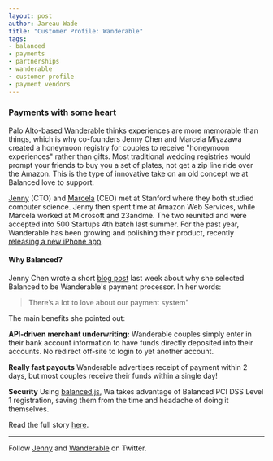 ```yaml
---
layout: post
author: Jareau Wade
title: "Customer Profile: Wanderable"
tags:
- balanced
- payments
- partnerships
- wanderable
- customer profile
- payment vendors
---
```


### Payments with some heart
Palo Alto-based [Wanderable](https://wanderable.com/) thinks experiences are more memorable than things, which is why co-founders Jenny Chen and Marcela Miyazawa created a honeymoon registry for couples to receive "honeymoon experiences" rather than gifts. Most traditional wedding registries would prompt your friends to buy you a set of plates, not get a zip line ride over the Amazon. This is the type of innovative take on an old concept we at Balanced love to support.

[Jenny](https://angel.co/jenny-chen) (CTO) and [Marcela](http://www.linkedin.com/in/marcelam) (CEO) met at Stanford where they both studied computer science. Jenny then spent time at Amazon Web Services, while Marcela worked at Microsoft and 23andme. The two reunited and were accepted into 500 Startups 4th batch last summer. For the past year, Wanderable has been growing and polishing their product, recently [releasing a new iPhone app](http://techcrunch.com/2013/04/16/honeymoon-registry-wanderable-comes-to-iphone-lets-couples-edit-registries-send-out-thank-yous-on-the-go/). 

#### Why Balanced?
Jenny Chen wrote a short [blog post](http://blog.wanderable.com/2013/05/10/receiving-your-funds-with-love/) last week about why she selected Balanced to be Wanderable's payment processor. In her words:
>There’s a lot to love about our payment system"

The main benefits she pointed out:

**API-driven merchant underwriting:**
Wanderable couples simply enter in their bank account information to have funds directly deposited into their accounts. No redirect off-site to login to yet another account.

**Really fast payouts**
Wanderable advertises receipt of payment within 2 days, but most couples receive their funds within a single day!

**Security**
Using [balanced.js](https://www.balancedpayments.com/docs/overview?language=bash#tokenizing-sensitive-information),  Wa takes advantage of Balanced PCI DSS Level 1 registration, saving them from the time and headache of doing it themselves. 

Read the full story [here](http://blog.wanderable.com/2013/05/10/receiving-your-funds-with-love/).

---
Follow [Jenny](https://twitter.com/phethyr) and [Wanderable](https://twitter.com/wanderable) on Twitter.
